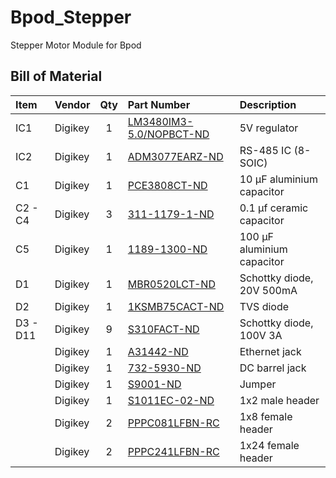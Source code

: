 # Bpod_Stepper
Stepper Motor Module for Bpod

## Bill of Material
| Item     | Vendor  | Qty | Part Number                                                                                     | Description                |
| :------- | :------ | :-: | :---------------------------------------------------------------------------------------------- | :------------------------- |
| IC1      | Digikey |  1  | [LM3480IM3-5.0/NOPBCT-ND](https://www.digikey.com/products/en?keywords=LM3480IM3-5.0/NOPBCT-ND) | 5V regulator               |
| IC2      | Digikey |  1  | [ADM3077EARZ-ND](https://www.digikey.com/products/en?keywords=ADM3077EARZ-ND)                   | RS-485 IC (8-SOIC)         |
| C1       | Digikey |  1  | [PCE3808CT-ND](https://www.digikey.com/products/en?keywords=PCE3808CT-ND)                       | 10 µF aluminium capacitor  |
| C2 - C4  | Digikey |  3  | [311-1179-1-ND](https://www.digikey.com/products/en?keywords=311-1179-1-ND)                     | 0.1 µf ceramic capacitor   |
| C5       | Digikey |  1  | [1189-1300-ND](https://www.digikey.com/products/en?keywords=1189-1300-ND)                       | 100 µF aluminium capacitor |
| D1       | Digikey |  1  | [MBR0520LCT-ND](https://www.digikey.com/products/en?keywords=MBR0520LCT-ND)                     | Schottky diode, 20V 500mA  |
| D2       | Digikey |  1  | [1KSMB75CACT-ND](https://www.digikey.com/products/en?keywords=1KSMB75CACT-ND)                   | TVS diode                  |
| D3 - D11 | Digikey |  9  | [S310FACT-ND](https://www.digikey.com/products/en?keywords=S310FACT-ND)                         | Schottky diode, 100V 3A    |
|          | Digikey |  1  | [A31442-ND](https://www.digikey.com/products/en?keywords=A31442-ND)                             | Ethernet jack              |
|          | Digikey |  1  | [732-5930-ND](https://www.digikey.com/products/en?keywords=732-5930-ND)                         | DC barrel jack             |
|          | Digikey |  1  | [S9001-ND](https://www.digikey.com/products/en?keywords=S9001-ND)                               | Jumper                     |
|          | Digikey |  1  | [S1011EC-02-ND](https://www.digikey.com/products/en?keywords=S1011EC-02-ND)                     | 1x2 male header            |
|          | Digikey |  2  | [PPPC081LFBN-RC](https://www.digikey.com/products/en?keywords=PPPC081LFBN-RC)                   | 1x8 female header          |
|          | Digikey |  2  | [PPPC241LFBN-RC](https://www.digikey.com/products/en?keywords=PPPC241LFBN-RC)                   | 1x24 female header         |
